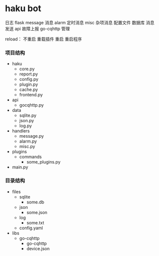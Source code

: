 # haku bot

日志 flask
message 消息
alarm 定时消息
misc 杂项消息
配置文件
数据库
消息发送 api
故障上报
go-cqhttp 管理

reload：
不重启 重载插件
重启 重启程序

### 项目结构
+ haku
  + core.py
  + report.py
  + config.py
  + plugin.py
  + cache.py
  + frontend.py
+ api
  + gocqhttp.py
+ data
  + sqlite.py
  + json.py
  + log.py
+ handlers
  + message.py
  + alarm.py
  + misc.py
+ plugins
  + commands
    + some_plugins.py
+ main.py

### 目录结构
+ files
  + sqlite
    + some.db
  + json
    + some.json
  + log
    + some.txt
  + config.yaml
+ libs
  + go-cqhttp
    + go-cqhttp
    + device.json
